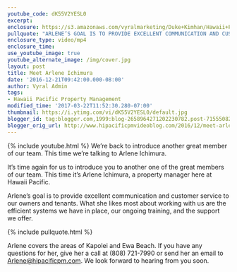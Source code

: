 ```yaml
---
youtube_code: dK55V2YESL0
excerpt:
enclosure: https://s3.amazonaws.com/vyralmarketing/Duke+Kimhan/Hawaii+Property+Management-+Your+West+Oahu+Property+Manager.mp4
pullquote: "ARLENE’S GOAL IS TO PROVIDE EXCELLENT COMMUNICATION AND CUSTOMER SERVICE."
enclosure_type: video/mp4
enclosure_time:
use_youtube_image: true
youtube_alternate_image: /img/cover.jpg
layout: post
title: Meet Arlene Ichimura
date: '2016-12-21T09:42:00.000-08:00'
author: Vyral Admin
tags:
- Hawaii Pacific Property Management
modified_time: '2017-03-22T11:52:30.280-07:00'
thumbnail: https://i.ytimg.com/vi/dK55V2YESL0/default.jpg
blogger_id: tag:blogger.com,1999:blog-2658964271202230782.post-7155508292797832742
blogger_orig_url: http://www.hipacificpmvideoblog.com/2016/12/meet-arlene-ichimura.html
---
```

{% include youtube.html %}
We’re back to introduce another great member of our team. This time we’re talking to Arlene Ichimura.

It’s time again for us to introduce you to another one of the great members of our team. This time it’s Arlene Ichimura, a property manager here at Hawaii Pacific.

Arlene’s goal is to provide excellent communication and customer service to our owners and tenants. What she likes most about working with us are the efficient systems we have in place, our ongoing training, and the support we offer.  

{% include pullquote.html %}

Arlene covers the areas of Kapolei and Ewa Beach. If you have any questions for her, give her a call at (808) 721-7990 or send her an email to Arlene@hipacificpm.com. We look forward to hearing from you soon.
